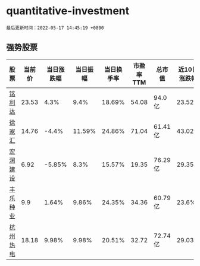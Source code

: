 # quantitative-investment

`最后更新时间：2022-05-17 14:45:19 +0800`

## 强势股票

|股票|当前价|当日涨跌幅|当日振幅|当日换手率|市盈率TTM|总市值|近10日涨跌幅|
|----|----|----|----|----|----|----|----|
|[铭利达](https://xueqiu.com/S/SZ301268)|23.53|4.3%|9.4%|18.69%|54.08|94.0亿|23.52%|
|[徐家汇](https://xueqiu.com/S/SZ002561)|14.76|-4.4%|11.59%|24.86%|71.04|61.41亿|43.02%|
|[宏润建设](https://xueqiu.com/S/SZ002062)|6.92|-5.85%|8.3%|15.57%|19.35|76.29亿|29.35%|
|[丰乐种业](https://xueqiu.com/S/SZ000713)|9.9|1.64%|9.86%|24.35%|34.36|60.79亿|23.6%|
|[杭州热电](https://xueqiu.com/S/SH605011)|18.18|9.98%|9.98%|20.51%|32.72|72.74亿|29.03%|
